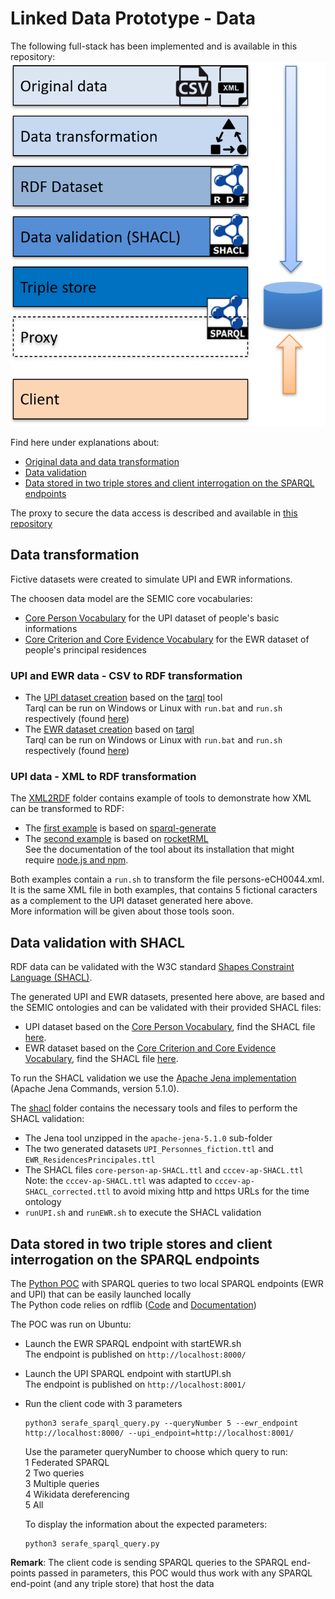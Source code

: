 # Linked Data Prototype - Data
The following full-stack has been implemented and is available in this repository:  
![Full stack](images/ld_proto_fullstack.png)

Find here under explanations about:
- [Original data and data transformation](#data-transformation)
- [Data validation](#data-validation-with-shacl)
- [Data stored in two triple stores and client interrogation on the SPARQL endpoints](#data-stored-in-two-triple-stores-and-client-interrogation-on-the-sparql-endpoints)

The proxy to secure the data access is described and available in [this repository](https://github.com/swiss/ld-prototype-proxy)

## Data transformation 
Fictive datasets were created to simulate UPI and EWR informations.

The choosen data model are the SEMIC core vocabularies:
- [Core Person Vocabulary](https://semiceu.github.io/Core-Person-Vocabulary/releases/2.1.0/) for the UPI dataset of people's basic informations  
- [Core Criterion and Core Evidence Vocabulary](https://semiceu.github.io/CCCEV/releases/2.1.0/) for the EWR dataset of people's principal residences  

### UPI and EWR data - CSV to RDF transformation 

- The [UPI dataset creation](UC-Serafe/UPI-Dataset-fiction) based on the [tarql](https://tarql.github.io/) tool  
    Tarql can be run on Windows or Linux with `run.bat` and `run.sh` respectively (found [here](UC-Serafe/UPI-Dataset-fiction/tarql-1.2/bin))  
- The [EWR dataset creation](UC-Serafe/EWR-Dataset-fiction) based on [tarql](https://tarql.github.io/)   
    Tarql can be run on Windows or Linux with `run.bat` and `run.sh` respectively (found [here](UC-Serafe/EWR-Dataset-fiction/tarql-1.2/bin))


### UPI data - XML to RDF transformation
The [XML2RDF](XML2RDF) folder contains example of tools to demonstrate how XML can be transformed to RDF:
- The [first example](XML2RDF/sparql-generate) is based on [sparql-generate](https://github.com/sparql-generate/sparql-generate)   
- The [second example](XML2RDF/rocketRML) is based on [rocketRML](https://github.com/semantifyit/RocketRML)  
See the documentation of the tool about its installation that might require [node.js and npm](https://docs.npmjs.com/downloading-and-installing-node-js-and-npm).

Both examples contain a `run.sh` to transform the file persons-eCH0044.xml. It is the same XML file in both examples, that contains 5 fictional caracters as a complement to the UPI dataset generated here above.  
More information will be given about those tools soon.


## Data validation with SHACL
RDF data can be validated with the W3C standard [Shapes Constraint Language (SHACL)](https://www.w3.org/TR/shacl/).  
  
The generated UPI and EWR datasets, presented here above, are based and the SEMIC ontologies and can be validated with their provided SHACL files:  
- UPI dataset based on the [Core Person Vocabulary](https://semiceu.github.io/Core-Person-Vocabulary/releases/2.1.0/), find the SHACL file [here](https://semiceu.github.io/Core-Person-Vocabulary/releases/2.1.0/#shacl).  
- EWR dataset based on the [Core Criterion and Core Evidence Vocabulary](https://semiceu.github.io/CCCEV/releases/2.1.0/), find the SHACL file [here](https://semiceu.github.io/CCCEV/releases/2.1.0/#validation).  

To run the SHACL validation we use the [Apache Jena implementation](https://jena.apache.org/download/index.cgi) (Apache Jena Commands, version 5.1.0).  
  
The [shacl](shacl) folder contains the necessary tools and files to perform the SHACL validation:  
- The Jena tool unzipped in the `apache-jena-5.1.0` sub-folder   
- The two generated datasets  `UPI_Personnes_fiction.ttl` and `EWR_ResidencesPrincipales.ttl`  
- The SHACL files `core-person-ap-SHACL.ttl` and `cccev-ap-SHACL.ttl`  
Note: the `cccev-ap-SHACL.ttl` was adapted to `cccev-ap-SHACL_corrected.ttl` to avoid mixing http and https URLs for the time ontology
- `runUPI.sh` and `runEWR.sh` to execute the SHACL validation  

## Data stored in two triple stores and client interrogation on the SPARQL endpoints
The [Python POC](UC-Serafe/client-POC) with SPARQL queries to two local SPARQL endpoints (EWR and UPI) that can be easily launched locally  
The Python code relies on rdflib ([Code](https://github.com/RDFLib/rdflib) and [Documentation](https://rdflib.readthedocs.io/en/stable/))

The POC was run on Ubuntu:
- Launch the EWR SPARQL endpoint with startEWR.sh  
The endpoint is published on `http://localhost:8000/`
- Launch the UPI SPARQL endpoint with startUPI.sh  
The endpoint is published on `http://localhost:8001/`
- Run the client code with 3 parameters
    ```
    python3 serafe_sparql_query.py --queryNumber 5 --ewr_endpoint http://localhost:8000/ --upi_endpoint=http://localhost:8001/
    ```
    Use the parameter queryNumber to choose which query to run:  
    1 Federated SPARQL  
    2 Two queries  
    3 Multiple queries  
    4 Wikidata dereferencing  
    5 All

    To display the information about the expected parameters:
    ```
    python3 serafe_sparql_query.py
    ```

**Remark**: The client code is sending SPARQL queries to the SPARQL end-points passed in parameters, this POC would thus work with any SPARQL end-point (and any triple store) that host the data